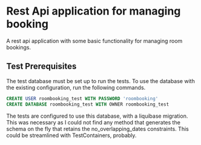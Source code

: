 # Rest Api application for managing booking

A rest api application with some basic functionality for managing room bookings. 

## Test Prerequisites
The test database must be set up to run the tests. To use the database with the existing configuration, run the following commands.

``` sql
CREATE USER roombooking_test WITH PASSWORD 'roombooking'
CREATE DATABASE roombooking_test WITH OWNER roombooking_test
```
The tests are configured to use this database, with a liquibase migration. This was necessary as I could not find any method that generates the schema on the fly that retains the no_overlapping_dates constraints. This could be streamlined with TestContainers, probably.

